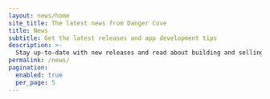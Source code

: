 ```yaml
---
layout: news/home
site_title: The latest news from Danger Cove
title: News
subtitle: Get the latest releases and app development tips
description: >-
  Stay up-to-date with new releases and read about building and selling apps.
permalink: /news/
pagination:
  enabled: true
  per_page: 5
---
```

